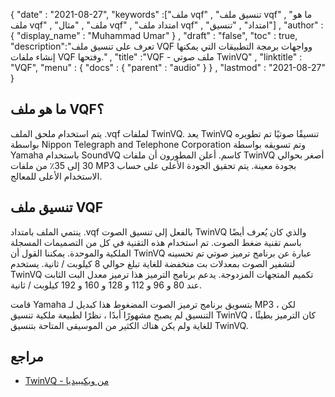 {
  "date" : "2021-08-27",
  "keywords" :["ملف vqf" , "تنسيق ملف vqf" , "ما هو ملف vqf" , "ملف" , "مثال vqf" , "امتداد ملف vqf" , "امتداد" , "تنسيق"] ,
  "author" : {
    "display_name" : "Muhammad Umar"
} ,
  "draft" : "false",
  "toc" : true,
  "description":"تعرف على تنسيق ملف VQF وواجهات برمجة التطبيقات التي يمكنها إنشاء ملفات VQF وفتحها." ,
  "title" :"VQF - ملف صوتي TwinVQ" ,
  "linktitle" : "VQF",
  "menu" : {
    "docs" : {
      "parent" : "audio"
}
} ,
  "lastmod" : "2021-08-27"
}

## ما هو ملف VQF؟
يتم استخدام ملحق الملف .vqf لملفات TwinVQ. يعد TwinVQ تنسيقًا صوتيًا تم تطويره بواسطة Nippon Telegraph and Telephone Corporation وتم تسويقه بواسطة Yamaha باستخدام SoundVQ كاسم. أعلن المطورون أن ملفات TwinVQ أصغر بحوالي 30 إلى 35٪ من ملفات MP3 بجودة معينة. يتم تحقيق الجودة الأعلى على حساب الاستخدام الأعلى للمعالج.

## تنسيق ملف VQF

ينتمي الملف بامتداد .vqf بالفعل إلى تنسيق الصوت TwinVQ والذي كان يُعرف أيضًا باسم تقنية ضغط الصوت. تم استخدام هذه التقنية في كل من التصميمات المسجلة الملكية والموحدة. يمكننا القول أن TwinVQ عبارة عن برنامج ترميز صوتي تم تحسينه لتشفير الصوت بمعدلات بت منخفضة للغاية تبلغ حوالي 8 كيلوبت / ثانية. يستخدم TwinVQ تكميم المتجهات المزدوجة. يدعم برنامج الترميز هذا ترميز معدل البت الثابت عند 80 و 96 و 112 و 128 و 160 و 192 كيلوبت / ثانية.

قامت Yamaha بتسويق برنامج ترميز الصوت المضغوط هذا كبديل لـ MP3 ، لكن التنسيق لم يصبح مشهورًا أبدًا ، نظرًا لطبيعة ملكية تنسيق TwinVQ ، كان الترميز بطيئًا للغاية ولم يكن هناك الكثير من الموسيقى المتاحة بتنسيق TwinVQ.

## مراجع

* [TwinVQ - من ويكيبيديا](https://en.wikipedia.org/wiki/TwinVQ)

